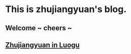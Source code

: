 # This is zhujiangyuan's blog.
## Welcome ~ cheers ~

## <a href = "https://www.luogu.com.cn/user/755759" target="_blank">Zhujiangyuan in Luogu</a>
